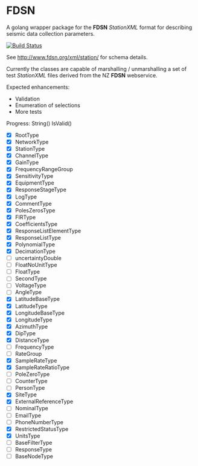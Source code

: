 # FDSN

A golang wrapper package for the __FDSN__ _StationXML_ format for describing seismic data collection parameters.

[![Build Status](https://travis-ci.org/ozym/fdsn.svg?branch=master)](https://travis-ci.org/ozym/fdsn)

See http://www.fdsn.org/xml/station/ for schema details.

Currently the classes are capable of marshalling / unmarshalling a set of test _StationXML_ files derived from the NZ
__FDSN__ webservice.

Expected enhancements:

* Validation
* Enumeration of selections
* More tests

Progress: String() IsValid()

- [x] RootType
- [x] NetworkType
- [x] StationType
- [x] ChannelType
- [x] GainType
- [x] FrequencyRangeGroup
- [x] SensitivityType
- [x] EquipmentType
- [x] ResponseStageType
- [x] LogType
- [x] CommentType
- [x] PolesZerosType
- [x] FIRType
- [x] CoefficientsType
- [x] ResponseListElementType
- [x] ResponseListType
- [x] PolynomialType
- [x] DecimationType
- [ ] uncertaintyDouble
- [ ] FloatNoUnitType
- [ ] FloatType
- [ ] SecondType
- [ ] VoltageType
- [ ] AngleType
- [x] LatitudeBaseType
- [x] LatitudeType
- [x] LongitudeBaseType
- [x] LongitudeType
- [x] AzimuthType
- [x] DipType
- [x] DistanceType
- [ ] FrequencyType
- [ ] RateGroup
- [x] SampleRateType
- [x] SampleRateRatioType
- [ ] PoleZeroType
- [ ] CounterType
- [ ] PersonType
- [x] SiteType
- [x] ExternalReferenceType
- [ ] NominalType
- [ ] EmailType
- [ ] PhoneNumberType
- [x] RestrictedStatusType
- [x] UnitsType
- [ ] BaseFilterType
- [ ] ResponseType
- [ ] BaseNodeType

